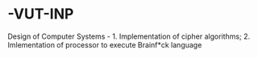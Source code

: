 # -VUT-INP
Design of Computer Systems - 1. Implementation of cipher algorithms; 2. Imlementation of processor to execute Brainf*ck language

